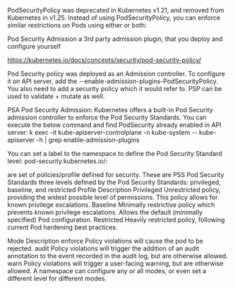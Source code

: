 PodSecurityPolicy was deprecated in Kubernetes v1.21, and removed from Kubernetes in v1.25.
Instead of using PodSecurityPolicy, you can enforce similar restrictions on Pods using either or both:

Pod Security Admission
a 3rd party admission plugin, that you deploy and configure yourself

https://kubernetes.io/docs/concepts/security/pod-security-policy/


Pod Security policy was deployed as an Admission controller.
To configure it on API server, add the --enable-admission-plugins-PodSecurityPolicy. You also need to add a security policy which it would refer to.
PSP can be used to validate + mutate as well.



PSA Pod Security Admission:
Kubernetes offers a built-in Pod Security admission controller to enforce the Pod Security Standards.
You can execute the below command and find PodSecurity already enabled in API server:
k exec -it kube-apiserver-controlplane -n kube-system -- kube-apiserver -h | grep enable-admission-plugins

You can set a label to the namespace to define the Pod Security Standard level:
pod-security.kubernetes.io/<MODE>: <LEVEL>

<LEVEL> are set of policies/profile defined for security. These are PSS Pod Security Standards
three levels defined by the Pod Security Standards: privileged, baseline, and restricted
Profile	Description
Privileged	Unrestricted policy, providing the widest possible level of permissions. This policy allows for known privilege escalations.
Baseline	Minimally restrictive policy which prevents known privilege escalations. Allows the default (minimally specified) Pod configuration.
Restricted	Heavily restricted policy, following current Pod hardening best practices.



Mode	Description
enforce	Policy violations will cause the pod to be rejected.
audit	Policy violations will trigger the addition of an audit annotation to the event recorded in the audit log, but are otherwise allowed.
warn	Policy violations will trigger a user-facing warning, but are otherwise allowed.
A namespace can configure any or all modes, or even set a different level for different modes.

